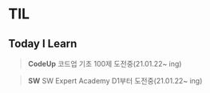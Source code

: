 # TIL
## Today I Learn

> **CodeUp**
 코드업 기초 100제 도전중(21.01.22~ ing)

> **SW**
 SW Expert Academy D1부터 도전중(21.01.22~ ing)

